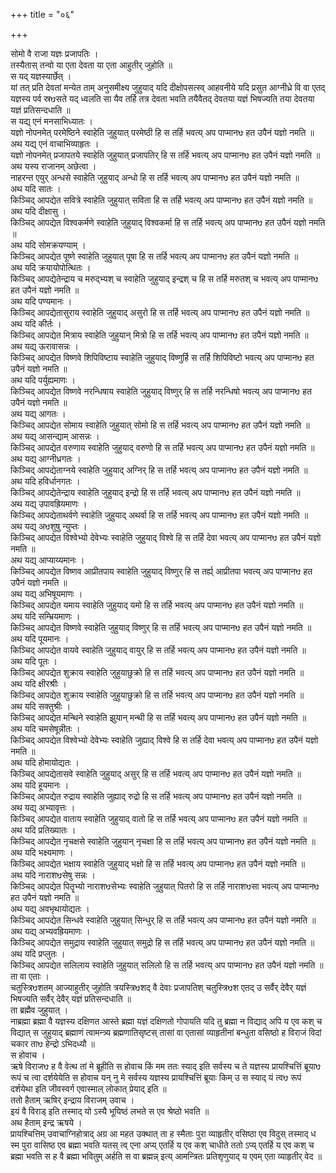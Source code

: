 +++
title = "०६"

+++

सोमो वै राजा यज्ञः प्रजापतिः ।  
तस्यैतास् तन्वो या एता देवता या एता आहुतीर् जुहोति ॥  
स यद् यज्ञस्यार्छेत् ।  
यां तत् प्रति देवतां मन्येत ताम् अनुसमीक्ष्य जुहुयाद् यदि दीक्षोपसत्स्व् आहवनीये यदि प्रसुत आग्नीध्रे वि वा एतद् यज्ञस्य पर्व स्रᳪसते यद् ध्वलति सा यैव तर्हि तत्र देवता भवति तयैवैतद् देवतया यज्ञं भिषज्यति तया देवतया यज्ञं प्रतिसन्दधाति ॥  
स यद्य् एनं मनसाभिध्यातः ।  
यज्ञो नोपनमेत् परमेष्ठिने स्वाहेति जुहुयात् परमेष्ठी हि स तर्हि भवत्य् अप पाप्मानᳪ हत उपैनं यज्ञो नमति ॥  
अथ यद्य् एनं वाचाभिव्याहृतः ।  
यज्ञो नोपनमेत् प्रजापतये स्वाहेति जुहुयात् प्रजापतिर् हि स तर्हि भवत्य् अप पाप्मानᳪ हत उपैनं यज्ञो नमति ॥  
अथ यस्य राजानम् अछेत्वा ।  
नाहरन्त एयुर् अन्धसे स्वाहेति जुहुयाद् अन्धो हि स तर्हि भवत्य् अप पाप्मानᳪ हत उपैनं यज्ञो नमति ॥  
अथ यदि सातः ।  
किञ्चिद् आपद्येत सवित्रे स्वाहेति जुहुयात् सविता हि स तर्हि भवत्य् अप पाप्मानᳪ हत उपैनं यज्ञो नमति ॥  
अथ यदि दीक्षासु ।  
किञ्चिद् आपद्येत विश्वकर्मणे स्वाहेति जुहुयाद् विश्वकर्मा हि स तर्हि भवत्य् अप पाप्मानᳪ हत उपैनं यज्ञो नमति ॥  
अथ यदि सोमक्रयण्याम् ।  
किञ्चिद् आपद्येत पूष्णे स्वाहेति जुहुयात् पूषा हि स तर्हि भवत्य् अप पाप्मानᳪ हत उपैनं यज्ञो नमति ॥  
अथ यदि क्रयायोपोत्थितः ।  
किञ्चिद् आपद्येतेन्द्राय च मरुद्भ्यश् च स्वाहेति जुहुयाद् इन्द्रश् च हि स तर्हि मरुतश् च भवत्य् अप पाप्मानᳪ हत उपैनं यज्ञो नमति ॥  
अथ यदि पण्यमानः ।  
किञ्चिद् आपद्येतासुराय स्वाहेति जुहुयाद् असुरो हि स तर्हि भवत्य् अप पाप्मानᳪ हत उपैनं यज्ञो नमति ॥  
अथ यदि कीर्तः ।  
किञ्चिद् आपद्येत मित्राय स्वाहेति जुहुयान् मित्रो हि स तर्हि भवत्य् अप पाप्मानᳪ हत उपैनं यज्ञो नमति ॥  
अथ यद्य् ऊरावासन्नः ।  
किञ्चिद् आपद्येत विष्णवे शिपिविष्टाय स्वाहेति जुहुयाद् विष्णुर्हि स तर्हि शिपिविष्टो भवत्य् अप पाप्मानᳪ हत उपैनं यज्ञो नमति ॥  
अथ यदि पर्युह्यमाणः ।  
किञ्चिद् आपद्येत विष्णवे नरन्धिषाय स्वाहेति जुहुयाद् विष्णुर् हि स तर्हि नरन्धिषो भवत्य् अप पाप्मानᳪ हत उपैनं यज्ञो नमति ॥  
अथ यद्य् आगतः ।  
किञ्चिद् आपद्येत सोमाय स्वाहेति जुहुयात् सोमो हि स तर्हि भवत्य् अप पाप्मानᳪ हत उपैनं यज्ञो नमति ॥  
अथ यद्य् आसन्द्याम् आसन्नः ।  
किञ्चिद् आपद्येत वरुणाय स्वाहेति जुहुयाद् वरुणो हि स तर्हि भवत्य् अप पाप्मानᳪ हत उपैनं यज्ञो नमति ॥  
अथ यद्य् आग्नीध्रगतः ।  
किञ्चिद् आपद्येताग्नये स्वाहेति जुहुयाद् अग्निर् हि स तर्हि भवत्य् अप पाप्मानᳪ हत उपैनं यज्ञो नमति ॥  
अथ यदि हविर्धानगतः ।  
किञ्चिद् आपद्येतेन्द्राय स्वाहेति जुहुयाद् इन्द्रो हि स तर्हि भवत्य् अप पाप्मानᳪ हत उपैनं यज्ञो नमति ॥  
अथ यद्य् उपावह्रियमाणः ।  
किञ्चिद् आपद्येताथर्वणे स्वाहेति जुहुयाद् अथर्वा हि स तर्हि भवत्य् अप पाप्मानᳪ हत उपैनं यज्ञो नमति ॥  
अथ यद्य् अᳪशुषु न्युप्तः ।  
किञ्चिद् आपद्येत विश्वेभ्यो देवेभ्यः स्वाहेति जुहुयाद् विश्वे हि स तर्हि देवा भवत्य् अप पाप्मानᳪ हत उपैनं यज्ञो नमति ॥  
अथ यद्य् आप्याय्यमानः ।  
किञ्चिद् आपद्येत विष्णव आप्रीतपाय स्वाहेति जुहुयाद् विष्णुर् हि स तर्ह्य् आप्रीतपा भवत्य् अप पाप्मानᳪ हत उपैनं यज्ञो नमति ॥  
अथ यद्य् अभिषूयमाणः ।  
किञ्चिद् आपद्येत यमाय स्वाहेति जुहुयाद् यमो हि स तर्हि भवत्य् अप पाप्मानᳪ हत उपैनं यज्ञो नमति ॥  
अथ यदि सम्भ्रियमाणः ।  
किञ्चिद् आपद्येत विष्णवे स्वाहेति जुहुयाद् विष्णुर् हि स तर्हि भवत्य् अप पाप्मानᳪ हत उपैनं यज्ञो नमति ॥  
अथ यदि पूयमानः ।  
किञ्चिद् आपद्येत वायवे स्वाहेति जुहुयाद् वायुर् हि स तर्हि भवत्य् अप पाप्मानᳪ हत उपैनं यज्ञो नमति ॥  
अथ यदि पूतः ।  
किञ्चिद् आपद्येत शुक्राय स्वाहेति जुहुयाछुक्रो हि स तर्हि भवत्य् अप पाप्मानᳪ हत उपैनं यज्ञो नमति ॥  
अथ यदि क्षीरश्रीः ।  
किञ्चिद् आपद्येत शुक्राय स्वाहेति जुहुयाछुक्रो हि स तर्हि भवत्य् अप पाप्मानᳪ हत उपैनं यज्ञो नमति ॥  
अथ यदि सक्तुश्रीः ।  
किञ्चिद् आपद्येत मन्थिने स्वाहेति झुयान् मन्थी हि स तर्हि भवत्य् अप पाप्मानᳪ हत उपैनं यज्ञो नमति ॥  
अथ यदि चमसेषून्नीतः ।  
किञ्चिद् आपद्येत विश्वेभ्यो देवेभ्यः स्वाहेति जुह्याद् विश्वे हि स तर्हि देवा भवत्य् अप पाप्मानᳪ हत उपैनं यज्ञो नमति ॥  
अथ यदि होमायोद्यतः ।  
किञ्चिद् आपद्येतासवे स्वाहेति जुहुयाद् असुर् हि स तर्हि भवत्य् अप पाप्मानᳪ हत उपैनं यज्ञो नमति ॥  
अथ यदि हूयमानः ।  
किञ्चिद् आपद्येत रुद्राय स्वाहेति जुह्याद् रुद्रो हि स तर्हि भवत्य् अप पाप्मानᳪ हत उपैनं यज्ञो नमति ॥  
अथ यद्य् अभ्यावृत्तः ।  
किञ्चिद् आपद्येत वाताय स्वाहेति जुहुयाद् वातो हि स तर्हि भवत्य् अप पाप्मानᳪ हत उपैनं यज्ञो नमति ॥  
अथ यदि प्रतिख्यातः ।  
किञ्चिद् आपद्येत नृचक्षसे स्वाहेति जुहुयान् नृचक्षा हि स तर्हि भवत्य् अप पाप्मानᳪ हत उपैनं यज्ञो नमति ॥  
अथ यदि भक्ष्यमाणः ।  
किञ्चिद् आपद्येत भक्षाय स्वाहेति जुहुयाद् भक्षो हि स तर्हि भवत्य् अप पाप्मानᳪ हत उपैनं यज्ञो नमति ॥  
अथ यदि नाराशᳪसेषु सन्नः ।  
किञ्चिद् आपद्येत पितॄभ्यो नाराशᳪसेभ्यः स्वाहेति जुहुयात् पितरो हि स तर्हि नाराशᳪसा भवत्य् अप पाप्मानᳪ हत उपैनं यज्ञो नमति ॥  
अथ यद्य् अवभृथायोद्यतः ।  
किञ्चिद् आपद्येत सिन्धवे स्वाहेति जुहुयात् सिन्धुर् हि स तर्हि भवत्य् अप पाप्मानᳪ हत उपैनं यज्ञो नमति ॥  
अथ यद्य् अभ्यवह्रियमाणः ।  
किञ्चिद् आपद्येत समुद्राय स्वाहेति जुहुयात् समुद्रो हि स तर्हि भवत्य् अप पाप्मानᳪ हत उपैनं यज्ञो नमति ॥  
अथ यदि प्रप्लुतः ।  
किञ्चिद् आपद्येत सलिलाय स्वाहेति जुहुयात् सलिलो हि स तर्हि भवत्य् अप पाप्मानᳪ हत उपैनं यज्ञो नमति ॥  
ता वा एताः ।  
चतुस्त्रिᳪशतम् आज्याहुतीर् जुहोति त्रयस्त्रिᳪशद् वै देवाः प्रजापतिश् चतुस्त्रिᳪश एतद् उ सर्वैर् देवैर् यज्ञं भिषज्यति सर्वैर् देवैर् यज्ञं प्रतिसन्दधाति ॥  
ता ब्रह्मैव जुहुयात् ।  
नाब्रह्मा ब्रह्मा वै यज्ञस्य दक्षिणत आस्ते ब्रह्मा यज्ञं दक्षिणतो गोपायति यदि तु ब्रह्मा न विद्याद् अपि य एव कश् च विद्यात् स जुहुयाद् ब्रह्माणं त्वामन्त्र्य ब्रह्मणातिसृष्टस् तासां वा एतासां व्याहृतीनां बन्धुता वसिष्ठो ह विराजं विदां चकार ताᳪ हेन्द्रो ऽभिदध्यौ ॥  
स होवाच ।  
ऋषे विराजᳪ ह वै वेत्थ तां मे ब्रूहीति स होवाच किं मम ततः स्याद् इति सर्वस्य च ते यज्ञस्य प्रायश्चित्तिं ब्रूयाᳪ रूपं च त्वा दर्शयेयेति स होवाच यन् नु मे सर्वस्य यज्ञस्य प्रायश्चित्तिं ब्रूयाः किम् उ स स्याद् यं त्वᳪ रूपं दर्शयेथा इति जीवस्वर्ग एवास्माल् लोकात् प्रेयाद् इति ॥  
ततो हैताम् ऋषिर् इन्द्राय विराजम् उवाच ।  
इयं वै विराड् इति तस्माद् यो ऽस्यै भूयिष्ठं लभते स एव श्रेष्ठो भवति ॥  
अथ हैताम् इन्द्र ऋषये ।  
प्रायश्चित्तिम् उवाचाग्निहोत्राद् अग्र आ महत उक्थात् ता ह स्मैताः पुरा व्याहृतीर् वसिष्ठा एव विदुस् तस्माद् ध स्म पुरा वासिष्ठ एव ब्रह्मा भवति यतस् त्व् एना अप्य् एतर्हि य एव कश् चाधीते ततो ऽप्य् एतर्हि य एव कश् च ब्रह्मा भवति स ह वै ब्रह्मा भवितुम् अर्हति स वा ब्रह्मन्न् इत्य् आमन्त्रितः प्रतिशृणुयाद् य एवम् एता व्याहृतीर् वेद ॥  

